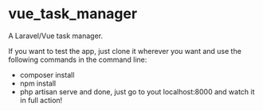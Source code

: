 # vue_task_manager
A Laravel/Vue task manager.

If you want to test the app, just clone it wherever you want and use the following commands in the command line:
- composer install
- npm install
- php artisan serve
and done, just go to yout localhost:8000 and watch it in full action!
